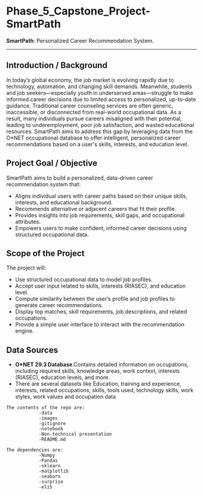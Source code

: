 # Phase_5_Capstone_Project-SmartPath
**SmartPath**: Personalized Career Recommendation System.
*****
## Introduction / Background
In today’s global economy, the job market is evolving rapidly due to technology, automation, and changing skill demands. Meanwhile, students and job seekers—especially youth in underserved areas—struggle to make informed career decisions due to limited access to personalized, up-to-date guidance.
Traditional career counseling services are often generic, inaccessible, or disconnected from real-world occupational data. As a result, many individuals pursue careers misaligned with their potential, leading to underemployment, poor job satisfaction, and wasted educational resources.
SmartPath aims to address this gap by leveraging data from the O*NET occupational database to offer intelligent, personalized career recommendations based on a user's skills, interests, and education level.

## Project Goal / Objective
SmartPath aims to build a personalized, data-driven career recommendation system that:
-	Aligns individual users with career paths based on their unique skills, interests, and educational background.
-	Recommends alternative or adjacent careers that fit their profile.
-	Provides insights into job requirements, skill gaps, and occupational attributes.
-	Empowers users to make confident, informed career decisions using structured occupational data.

## Scope of the Project
The project will:
-	Use structured occupational data to model job profiles.
-	Accept user input related to skills, interests (RIASEC), and education level.
-	Compute similarity between the user’s profile and job profiles to generate career recommendations.
-	Display top matches, skill requirements, job descriptions, and related occupations.
-	Provide a simple user interface to interact with the recommendation engine.

## Data Sources
-	**O*NET 29.3 Database**.Contains detailed information on occupations, including required skills, knowledge areas, work context, interests (RIASEC), education levels, and more.
-	There are several datasets like Education, training and experience, interests, related occupations, skills, tools used, technology skills, work styles, work values and occupation data

```
The contents of the repo are:
            -data
            -images
            -gitignore
            -notebook
            -Non-technical presentation
            -README.md

The dependencies are:
            -Numpy
            -Pandas
            -sklearn
            -matplotlib
            -seaborn
            -surprise
            -eli5
```
